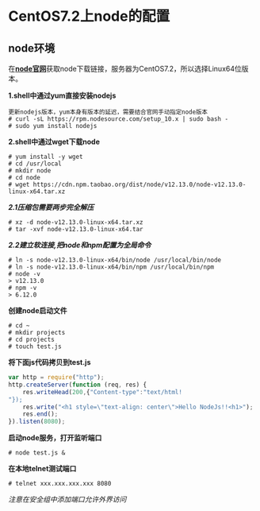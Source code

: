 # CentOS7.2上node的配置
## node环境
在[**node官网**](http://nodejs.cn/download/)获取node下载链接，服务器为CentOS7.2，所以选择Linux64位版本。

**1.shell中通过yum直接安装nodejs**
```shell
更新nodejs版本，yum本身有版本的延迟，需要结合官网手动指定node版本
# curl -sL https://rpm.nodesource.com/setup_10.x | sudo bash -
# sudo yum install nodejs
```
**2.shell中通过wget下载node**
```shell
# yum install -y wget
# cd /usr/local
# mkdir node
# cd node
# wget https://cdn.npm.taobao.org/dist/node/v12.13.0/node-v12.13.0-linux-x64.tar.xz
```
***2.1压缩包需要两步完全解压***
```shell
# xz -d node-v12.13.0-linux-x64.tar.xz
# tar -xvf node-v12.13.0-linux-x64.tar
```
***2.2建立软连接,把node和npm配置为全局命令***
```shell
# ln -s node-v12.13.0-linux-x64/bin/node /usr/local/bin/node
# ln -s node-v12.13.0-linux-x64/bin/npm /usr/local/bin/npm
# node -v
> v12.13.0
# npm -v
> 6.12.0
```
**创建node启动文件**
```shell
# cd ~
# mkdir projects
# cd projects
# touch test.js
```
**将下面js代码拷贝到test.js**
```javascript
var http = require("http");
http.createServer(function (req, res) {
    res.writeHead(200,{"Content-type":"text/html!
"});
    res.write("<h1 style=\"text-align: center\">Hello NodeJs!!<h1>");
    res.end();
}).listen(8080);
```
**启动node服务，打开监听端口**
```shell
# node test.js &
```
**在本地telnet测试端口**
```shell
# telnet xxx.xxx.xxx.xxx 8080
```
*注意在安全组中添加端口允许外界访问*
